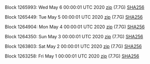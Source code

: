 Block 1265993: Wed May  6 00:00:01 UTC 2020 [zip](https://dash-bootstrap.ams3.digitaloceanspaces.com/mainnet/2020-05-06/bootstrap.dat.zip) (7.7G) [SHA256](https://dash-bootstrap.ams3.digitaloceanspaces.com/mainnet/2020-05-06/sha256.txt)

Block 1265449: Tue May  5 00:00:01 UTC 2020 [zip](https://dash-bootstrap.ams3.digitaloceanspaces.com/mainnet/2020-05-05/bootstrap.dat.zip) (7.7G) [SHA256](https://dash-bootstrap.ams3.digitaloceanspaces.com/mainnet/2020-05-05/sha256.txt)

Block 1264904: Mon May  4 00:00:01 UTC 2020 [zip](https://dash-bootstrap.ams3.digitaloceanspaces.com/mainnet/2020-05-04/bootstrap.dat.zip) (7.7G) [SHA256](https://dash-bootstrap.ams3.digitaloceanspaces.com/mainnet/2020-05-04/sha256.txt)

Block 1264350: Sun May  3 00:00:01 UTC 2020 [zip](https://dash-bootstrap.ams3.digitaloceanspaces.com/mainnet/2020-05-03/bootstrap.dat.zip) (7.7G) [SHA256](https://dash-bootstrap.ams3.digitaloceanspaces.com/mainnet/2020-05-03/sha256.txt)

Block 1263803: Sat May  2 00:00:01 UTC 2020 [zip](https://dash-bootstrap.ams3.digitaloceanspaces.com/mainnet/2020-05-02/bootstrap.dat.zip) (7.7G) [SHA256](https://dash-bootstrap.ams3.digitaloceanspaces.com/mainnet/2020-05-02/sha256.txt)

Block 1263258: Fri May  1 00:00:01 UTC 2020 [zip](https://dash-bootstrap.ams3.digitaloceanspaces.com/mainnet/2020-05-01/bootstrap.dat.zip) (7.7G) [SHA256](https://dash-bootstrap.ams3.digitaloceanspaces.com/mainnet/2020-05-01/sha256.txt)

